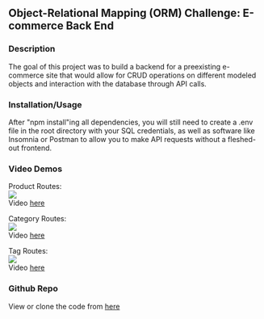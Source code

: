 ## Object-Relational Mapping (ORM) Challenge: E-commerce Back End

### Description
The goal of this project was to build a backend for a preexisting e-commerce site that would allow for CRUD operations on different modeled objects and interaction with the database through API calls.

### Installation/Usage
After "npm install"ing all dependencies, you will still need to create a .env file in the root directory with your SQL credentials, as well as software like Insomnia or Postman to allow you to make API requests without a fleshed-out frontend.

### Video Demos

Product Routes: <br>
![](./images/product-routes.gif) <br>
Video [here](https://watch.screencastify.com/v/1uoLFyOknMjrZyREODIP)<br>

Category Routes:<br>
![](./images/category-routes.gif) <br>
Video [here](https://watch.screencastify.com/v/tS0t2Opso6FjR1AoAX9W)<br>

Tag Routes:<br>
![](./images/tag-routes.gif)<br>
Video [here](https://watch.screencastify.com/v/e30VElFe5JXdzktIfOeT)<br>


### Github Repo

View or clone the code from [here](https://github.com/shanep42/laughing-robot-commerce)
